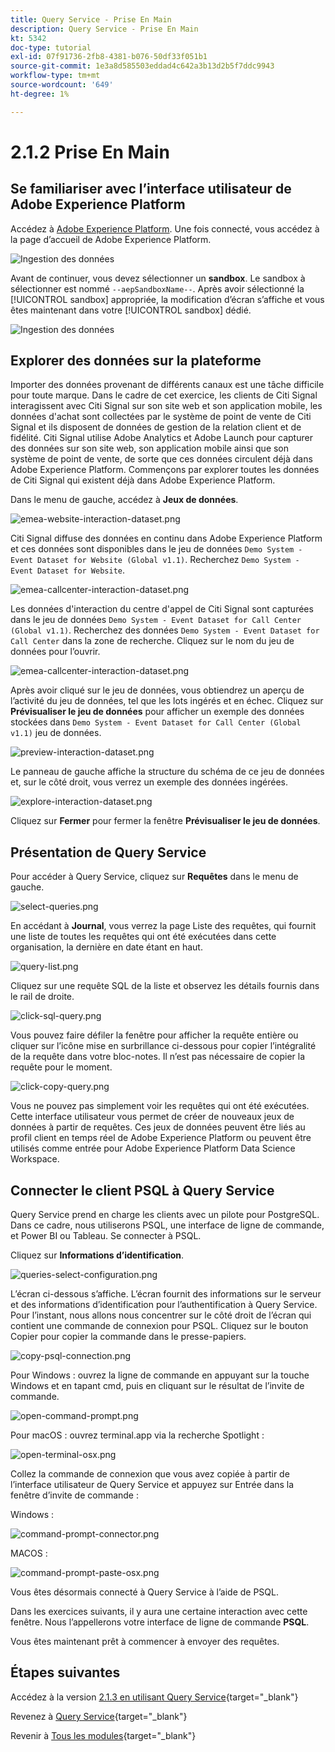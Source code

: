 ```yaml
---
title: Query Service - Prise En Main
description: Query Service - Prise En Main
kt: 5342
doc-type: tutorial
exl-id: 07f91736-2fb8-4381-b076-50df33f051b1
source-git-commit: 1e3a8d585503eddad4c642a3b13d2b5f7ddc9943
workflow-type: tm+mt
source-wordcount: '649'
ht-degree: 1%

---
```


# 2.1.2 Prise En Main

## Se familiariser avec l’interface utilisateur de Adobe Experience Platform

Accédez à [Adobe Experience Platform](https://experience.adobe.com/platform). Une fois connecté, vous accédez à la page d’accueil de Adobe Experience Platform.

![Ingestion des données](./../../../../modules/delivery-activation/datacollection/dc1.2/images/home.png)

Avant de continuer, vous devez sélectionner un **sandbox**. Le sandbox à sélectionner est nommé ``--aepSandboxName--``. Après avoir sélectionné la [!UICONTROL sandbox] appropriée, la modification d’écran s’affiche et vous êtes maintenant dans votre [!UICONTROL sandbox] dédié.

![Ingestion des données](./../../../../modules/delivery-activation/datacollection/dc1.2/images/sb1.png)

## Explorer des données sur la plateforme

Importer des données provenant de différents canaux est une tâche difficile pour toute marque. Dans le cadre de cet exercice, les clients de Citi Signal interagissent avec Citi Signal sur son site web et son application mobile, les données d&#39;achat sont collectées par le système de point de vente de Citi Signal et ils disposent de données de gestion de la relation client et de fidélité. Citi Signal utilise Adobe Analytics et Adobe Launch pour capturer des données sur son site web, son application mobile ainsi que son système de point de vente, de sorte que ces données circulent déjà dans Adobe Experience Platform. Commençons par explorer toutes les données de Citi Signal qui existent déjà dans Adobe Experience Platform.

Dans le menu de gauche, accédez à **Jeux de données**.

![emea-website-interaction-dataset.png](./images/emeawebsiteinteractiondataset.png)

Citi Signal diffuse des données en continu dans Adobe Experience Platform et ces données sont disponibles dans le jeu de données `Demo System - Event Dataset for Website (Global v1.1)`. Recherchez `Demo System - Event Dataset for Website`.

![emea-callcenter-interaction-dataset.png](./images/emeawebsiteinteractiondataset1.png)

Les données d&#39;interaction du centre d&#39;appel de Citi Signal sont capturées dans le jeu de données `Demo System - Event Dataset for Call Center (Global v1.1)`. Recherchez des données `Demo System - Event Dataset for Call Center` dans la zone de recherche. Cliquez sur le nom du jeu de données pour l’ouvrir.

![emea-callcenter-interaction-dataset.png](./images/emeacallcenterinteractiondataset.png)

Après avoir cliqué sur le jeu de données, vous obtiendrez un aperçu de l’activité du jeu de données, tel que les lots ingérés et en échec. Cliquez sur **Prévisualiser le jeu de données** pour afficher un exemple des données stockées dans `Demo System - Event Dataset for Call Center (Global v1.1)` jeu de données.

![preview-interaction-dataset.png](./images/previewinteractiondataset.png)

Le panneau de gauche affiche la structure du schéma de ce jeu de données et, sur le côté droit, vous verrez un exemple des données ingérées.

![explore-interaction-dataset.png](./images/exploreinteractiondataset.png)

Cliquez sur **Fermer** pour fermer la fenêtre **Prévisualiser le jeu de données**.

## Présentation de Query Service

Pour accéder à Query Service, cliquez sur **Requêtes** dans le menu de gauche.

![select-queries.png](./images/selectqueries.png)

En accédant à **Journal**, vous verrez la page Liste des requêtes, qui fournit une liste de toutes les requêtes qui ont été exécutées dans cette organisation, la dernière en date étant en haut.

![query-list.png](./images/querylist.png)

Cliquez sur une requête SQL de la liste et observez les détails fournis dans le rail de droite.

![click-sql-query.png](./images/clicksqlquery.png)

Vous pouvez faire défiler la fenêtre pour afficher la requête entière ou cliquer sur l’icône mise en surbrillance ci-dessous pour copier l’intégralité de la requête dans votre bloc-notes. Il n’est pas nécessaire de copier la requête pour le moment.

![click-copy-query.png](./images/clickcopyquery.png)

Vous ne pouvez pas simplement voir les requêtes qui ont été exécutées. Cette interface utilisateur vous permet de créer de nouveaux jeux de données à partir de requêtes. Ces jeux de données peuvent être liés au profil client en temps réel de Adobe Experience Platform ou peuvent être utilisés comme entrée pour Adobe Experience Platform Data Science Workspace.

## Connecter le client PSQL à Query Service

Query Service prend en charge les clients avec un pilote pour PostgreSQL. Dans ce cadre, nous utiliserons PSQL, une interface de ligne de commande, et Power BI ou Tableau. Se connecter à PSQL.

Cliquez sur **Informations d’identification**.

![queries-select-configuration.png](./images/queriesselectconfiguration.png)

L’écran ci-dessous s’affiche. L’écran fournit des informations sur le serveur et des informations d’identification pour l’authentification à Query Service. Pour l’instant, nous allons nous concentrer sur le côté droit de l’écran qui contient une commande de connexion pour PSQL. Cliquez sur le bouton Copier pour copier la commande dans le presse-papiers.

![copy-psql-connection.png](./images/copypsqlconnection.png)

Pour Windows : ouvrez la ligne de commande en appuyant sur la touche Windows et en tapant cmd, puis en cliquant sur le résultat de l’invite de commande.

![open-command-prompt.png](./images/opencommandprompt.png)

Pour macOS : ouvrez terminal.app via la recherche Spotlight :

![open-terminal-osx.png](./images/openterminalosx.png)

Collez la commande de connexion que vous avez copiée à partir de l’interface utilisateur de Query Service et appuyez sur Entrée dans la fenêtre d’invite de commande :

Windows :

![command-prompt-connector.png](./images/commandpromptconnected.png)

MACOS :

![command-prompt-paste-osx.png](./images/commandpromptpasteosx.png)

Vous êtes désormais connecté à Query Service à l’aide de PSQL.

Dans les exercices suivants, il y aura une certaine interaction avec cette fenêtre. Nous l’appellerons votre interface de ligne de commande **PSQL**.

Vous êtes maintenant prêt à commencer à envoyer des requêtes.

## Étapes suivantes

Accédez à la version [2.1.3 en utilisant Query Service](./ex3.md){target="_blank"}

Revenez à [Query Service](./query-service.md){target="_blank"}

Revenir à [Tous les modules](./../../../../overview.md){target="_blank"}
